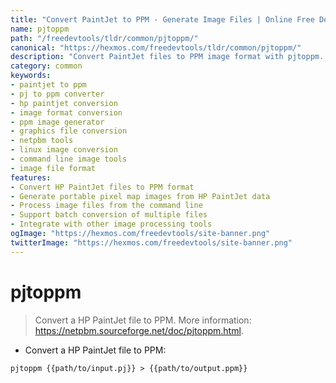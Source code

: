 ```yaml
---
title: "Convert PaintJet to PPM - Generate Image Files | Online Free DevTools by Hexmos"
name: pjtoppm
path: "/freedevtools/tldr/common/pjtoppm/"
canonical: "https://hexmos.com/freedevtools/tldr/common/pjtoppm/"
description: "Convert PaintJet files to PPM image format with pjtoppm. Easily transform old HP PaintJet graphics into modern, usable images. Free online tool, no registration required."
category: common
keywords:
- paintjet to ppm
- pj to ppm converter
- hp paintjet conversion
- image format conversion
- ppm image generator
- graphics file conversion
- netpbm tools
- linux image conversion
- command line image tools
- image file format
features:
- Convert HP PaintJet files to PPM format
- Generate portable pixel map images from HP PaintJet data
- Process image files from the command line
- Support batch conversion of multiple files
- Integrate with other image processing tools
ogImage: "https://hexmos.com/freedevtools/site-banner.png"
twitterImage: "https://hexmos.com/freedevtools/site-banner.png"
---
```


# pjtoppm

> Convert a HP PaintJet file to PPM.
> More information: <https://netpbm.sourceforge.net/doc/pjtoppm.html>.

- Convert a HP PaintJet file to PPM:

`pjtoppm {{path/to/input.pj}} > {{path/to/output.ppm}}`
